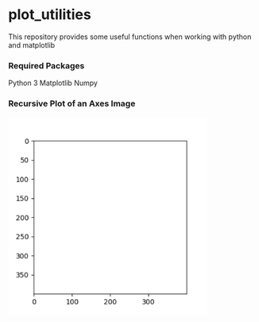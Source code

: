 # plot_utilities
This repository provides some useful functions when working with python and matplotlib

### Required Packages
Python 3
Matplotlib
Numpy

### Recursive Plot of an Axes Image
<img src="https://github.com/janek-gross/plot_utilities/blob/master/test.gif?raw=true" width="400" height="400" />
